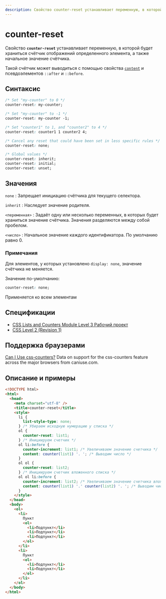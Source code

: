 ```yaml
---
description: Свойство counter-reset устанавливает переменную, в которой будет храниться счётчик отображений определенного элемента, а также начальное значение счётчика
---
```


# counter-reset

Свойство **`counter-reset`** устанавливает переменную, в которой будет храниться счётчик отображений определенного элемента, а также начальное значение счётчика.

Такой счётчик может выводиться с помощью свойства [`content`](content.md) и псевдоэлементов `::after` и `::before`.

## Синтаксис

```css
/* Set "my-counter" to 0 */
counter-reset: my-counter;

/* Set "my-counter" to -1 */
counter-reset: my-counter -1;

/* Set "counter1" to 1, and "counter2" to 4 */
counter-reset: counter1 1 counter2 4;

/* Cancel any reset that could have been set in less specific rules */
counter-reset: none;

/* Global values */
counter-reset: inherit;
counter-reset: initial;
counter-reset: unset;
```

## Значения

`none`
: Запрещает инициацию счётчика для текущего селектора.

`inherit`
: Наследует значение родителя.

`<переменная>`
: Задаёт одну или несколько переменных, в которых будет храниться значение счётчика. Значения разделяются между собой пробелом.

`<число>`
: Начальное значение каждого идентификатора. По умолчанию равно 0.

### Примечания

Для элементов, у которых установлено `display: none`, значение счётчика не меняется.

Значение по-умолчанию:

```css
counter-reset: none;
```

Применяется ко всем элементам

## Спецификации

- [CSS Lists and Counters Module Level 3 Рабочий проект](http://dev.w3.org/csswg/css3-lists/#counter-reset)
- [CSS Level 2 (Revision 1)](http://www.w3.org/TR/CSS2/generate.html#propdef-counter-reset)

## Поддержка браузерами

<p class="ciu_embed" data-feature="css-counters" data-periods="future_1,current,past_1,past_2">
  <a href="http://caniuse.com/#feat=css-counters">Can I Use css-counters?</a> Data on support for the css-counters feature across the major browsers from caniuse.com.
</p>

## Описание и примеры

```html
<!DOCTYPE html>
<html>
  <head>
    <meta charset="utf-8" />
    <title>counter-reset</title>
    <style>
      li {
        list-style-type: none;
      } /* Убираем исходную нумерацию у списка */
      ol {
        counter-reset: list1;
      } /* Инициируем счетчик */
      ol li:before {
        counter-increment: list1; /* Увеличиваем значение счетчика */
        content: counter(list1) '. '; /* Выводим число */
      }
      ol ol {
        counter-reset: list2;
      } /* Инициируем счетчик вложенного списка */
      ol ol li:before {
        counter-increment: list2; /* Увеличиваем значение счетчика вложенного списка */
        content: counter(list1) '.' counter(list2) '. '; /* Выводим число */
      }
    </style>
  </head>
  <body>
    <ol>
      <li>
        Пункт
        <ol>
          <li>Подпункт</li>
          <li>Подпункт</li>
          <li>Подпункт</li>
        </ol>
      </li>
      <li>
        Пункт
        <ol>
          <li>Подпункт</li>
          <li>Подпункт</li>
        </ol>
      </li>
    </ol>
  </body>
</html>
```
